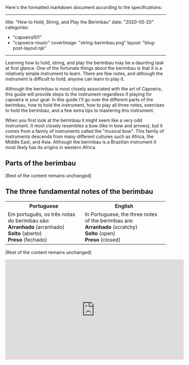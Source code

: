 Here's the formatted markdown document according to the specifications:

---
title: "How to Hold, String, and Play the Berimbau"
date: "2020-05-20"
categories: 
  - "capoeira101"
  - "capoeira-music"
coverImage: "string-berimbau.png"
layout: "blog-post-layout.njk"
---

Learning how to hold, string, and play the berimbau may be a daunting task at first glance. One of the fortunate things about the berimbau is that it is a relatively simple instrument to learn. There are few notes, and although the instrument is difficult to hold, anyone can learn to play it.

Although the berimbau is most closely associated with the art of Capoeira, this guide will provide steps to the instrument regardless if playing for capoeira is your goal. In this guide I'll go over the different parts of the berimbau, how to hold the instrument, how to play all three notes, exercises to hold the berimbau, and a few extra tips to mastering this instrument.

When you first look at the berimbau it might seem like a very odd instrument. It most closely resembles a bow (like in bow and arrows), but it comes from a family of instruments called the "musical bow". This family of instruments descends from many different cultures such as Africa, the Middle East, and Asia. Although the berimbau is a Brazilian instrument it most likely has its origins in western Africa.

## Parts of the berimbau

[Rest of the content remains unchanged]

## The three fundamental notes of the berimbau

<table class="capoeira-table">
    <tr class="header-row">
        <th>Portuguese</th>
        <th>English</th>
    </tr>
    <tr>
        <td>Em português, os três notas do berimbau são:<br>
        <strong>Arranhado</strong> (arranhado)<br>
        <strong>Solto</strong> (aberto)<br>
        <strong>Preso</strong> (fechado)</td>
        <td>In Portuguese, the three notes of the berimbau are:<br>
        <strong>Arranhado</strong> (scratchy)<br>
        <strong>Solto</strong> (open)<br>
        <strong>Preso</strong> (closed)</td>
    </tr>
</table>

[Rest of the content remains unchanged]

<iframe width="560" height="315" src="https://www.youtube.com/embed/fzgLaEkk2ao" title="YouTube video player" frameborder="0" allow="accelerometer; autoplay; clipboard-write; encrypted-media; gyroscope; picture-in-picture" allowfullscreen></iframe>